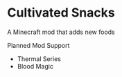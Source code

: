 # Cultivated Snacks

A Minecraft mod that adds new foods

Planned Mod Support 
- Thermal Series
- Blood Magic